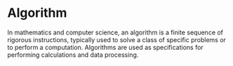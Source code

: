 # Algorithm

In mathematics and computer science, an algorithm is a finite sequence of rigorous instructions, typically used to solve a class of specific problems or to perform a computation. Algorithms are used as specifications for performing calculations and data processing. 
